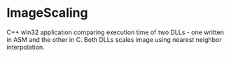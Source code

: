 # ImageScaling
C++ win32 application comparing execution time of two DLLs - one written in ASM and the other in C. Both DLLs scales image using nearest neighbor interpolation.
